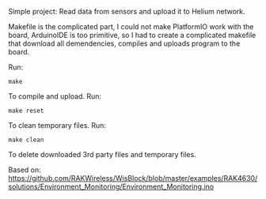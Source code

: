Simple project: Read data from sensors and upload it to Helium network. 

Makefile is the complicated part, I could not make PlatformIO work with the board, ArduinoIDE is too primitive, so I had to create a complicated makefile that download all demendencies, compiles and uploads program to the board.

Run:
```
make
```
To compile and upload. 
Run:
```
make reset
```
To clean temporary files.
Run:
```
make clean
```
To delete downloaded 3rd party files and temporary files.

Based on: https://github.com/RAKWireless/WisBlock/blob/master/examples/RAK4630/solutions/Environment_Monitoring/Environment_Monitoring.ino
